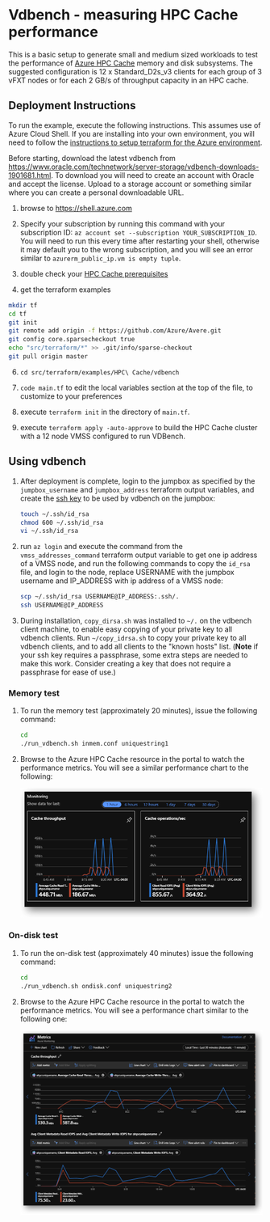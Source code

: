 # Vdbench - measuring HPC Cache performance

This is a basic setup to generate small and medium sized workloads to test the performance of [Azure HPC Cache](https://azure.microsoft.com/services/hpc-cache/) memory and disk subsystems.  The suggested configuration is 12 x Standard_D2s_v3 clients for each group of 3 vFXT nodes or for each 2 GB/s of throughput capacity in an HPC cache.

## Deployment Instructions

To run the example, execute the following instructions.  This assumes use of Azure Cloud Shell.  If you are installing into your own environment, you will need to follow the [instructions to setup terraform for the Azure environment](https://docs.microsoft.com/en-us/azure/terraform/terraform-install-configure).

Before starting, download the latest vdbench from https://www.oracle.com/technetwork/server-storage/vdbench-downloads-1901681.html.  To download you will need to create an account with Oracle and accept the license.  Upload to a storage account or something similar where you can create a personal downloadable URL.

1. browse to https://shell.azure.com

2. Specify your subscription by running this command with your subscription ID:  ```az account set --subscription YOUR_SUBSCRIPTION_ID```.  You will need to run this every time after restarting your shell, otherwise it may default you to the wrong subscription, and you will see an error similar to `azurerm_public_ip.vm is empty tuple`.

3. double check your [HPC Cache prerequisites](https://docs.microsoft.com/en-us/azure/hpc-cache/hpc-cache-prereqs)

4. get the terraform examples
```bash
mkdir tf
cd tf
git init
git remote add origin -f https://github.com/Azure/Avere.git
git config core.sparsecheckout true
echo "src/terraform/*" >> .git/info/sparse-checkout
git pull origin master
```

6. `cd src/terraform/examples/HPC\ Cache/vdbench`

7. `code main.tf` to edit the local variables section at the top of the file, to customize to your preferences

8. execute `terraform init` in the directory of `main.tf`.

9. execute `terraform apply -auto-approve` to build the HPC Cache cluster with a 12 node VMSS configured to run VDBench.

## Using vdbench

1. After deployment is complete, login to the jumpbox as specified by the `jumpbox_username` and `jumpbox_address` terraform output variables, and create the [ssh key](https://docs.microsoft.com/en-us/azure/virtual-machines/linux/mac-create-ssh-keys) to be used by vdbench on the jumpbox:

   ```bash
   touch ~/.ssh/id_rsa
   chmod 600 ~/.ssh/id_rsa
   vi ~/.ssh/id_rsa
   ```
2. run `az login` and execute the command from the `vmss_addresses_command` terraform output variable to get one ip address of a VMSS node, and run the following commands to copy the `id_rsa` file, and login to the node, replace USERNAME with the jumpbox username and IP_ADDRESS with ip address of a VMSS node:

   ```bash
   scp ~/.ssh/id_rsa USERNAME@IP_ADDRESS:.ssh/.
   ssh USERNAME@IP_ADDRESS
   ```

3. During installation, `copy_dirsa.sh` was installed to `~/.` on the vdbench client machine, to enable easy copying of your private key to all vdbench clients.  Run `~/copy_idrsa.sh` to copy your private key to all vdbench clients, and to add all clients to the "known hosts" list. (**Note** if your ssh key requires a passphrase, some extra steps are needed to make this work. Consider creating a key that does not require a passphrase for ease of use.)

### Memory test 

1. To run the memory test (approximately 20 minutes), issue the following command:

   ```bash
   cd
   ./run_vdbench.sh inmem.conf uniquestring1
   ```

2. Browse to the Azure HPC Cache resource in the portal to watch the performance metrics. You will see a similar performance chart to the following:

   <img src="../../../../../docs/images/vdbench_inmem_hpc_cache.png">

### On-disk test

1. To run the on-disk test (approximately 40 minutes) issue the following command:

   ```bash
   cd
   ./run_vdbench.sh ondisk.conf uniquestring2
   ```

2. Browse to the Azure HPC Cache resource in the portal to watch the performance metrics. You will see a performance chart similar to the following one:

   <img src="../../../../../docs/images/vdbench_ondisk_hpc_cache.png">
